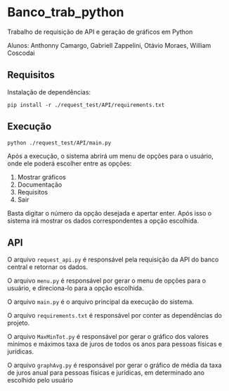 # Banco_trab_python

Trabalho de requisição de API e geração de gráficos em Python

Alunos: Anthonny Camargo, Gabriell Zappelini, Otávio Moraes, William Coscodai

## Requisitos

Instalação de dependências:

`pip install -r ./request_test/API/requirements.txt`

## Execução

`python ./request_test/API/main.py`

Após a execução, o sistema abrirá um menu de opções para o usuário, onde ele poderá escolher entre as opções:

1. Mostrar gráficos
2. Documentação
3. Requisitos
4. Sair

Basta digitar o número da opção desejada e apertar enter.
Após isso o sistema irá mostrar os dados correspondentes a opção escolhida.

## API

O arquivo `request_api.py` é responsável pela requisição da API do banco central e retornar os dados.

O arquivo `menu.py` é responsável por gerar o menu de opções para o usuário, e direciona-lo para a opção escolhida.

O arquivo `main.py` é o arquivo principal da execução do sistema.

O arquivo `requirements.txt` é responsável por conter as dependências do projeto.

O arquivo `MaxMinTot.py` é responsável por gerar o gráfico dos valores mínimos e máximos taxa de juros de todos os anos para pessoas físicas e jurídicas.

O arquivo `graphAvg.py` é responsável por gerar o gráfico de média da taxa de juros anual para pessoas físicas e jurídicas, em determinado ano escolhido pelo usuário
